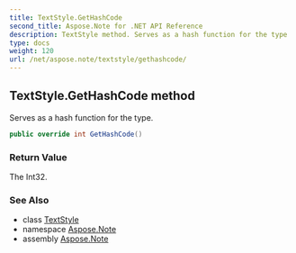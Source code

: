 ```yaml
---
title: TextStyle.GetHashCode
second_title: Aspose.Note for .NET API Reference
description: TextStyle method. Serves as a hash function for the type
type: docs
weight: 120
url: /net/aspose.note/textstyle/gethashcode/
---
```

## TextStyle.GetHashCode method

Serves as a hash function for the type.

```csharp
public override int GetHashCode()
```

### Return Value

The Int32.

### See Also

* class [TextStyle](../)
* namespace [Aspose.Note](../../textstyle/)
* assembly [Aspose.Note](../../../)


